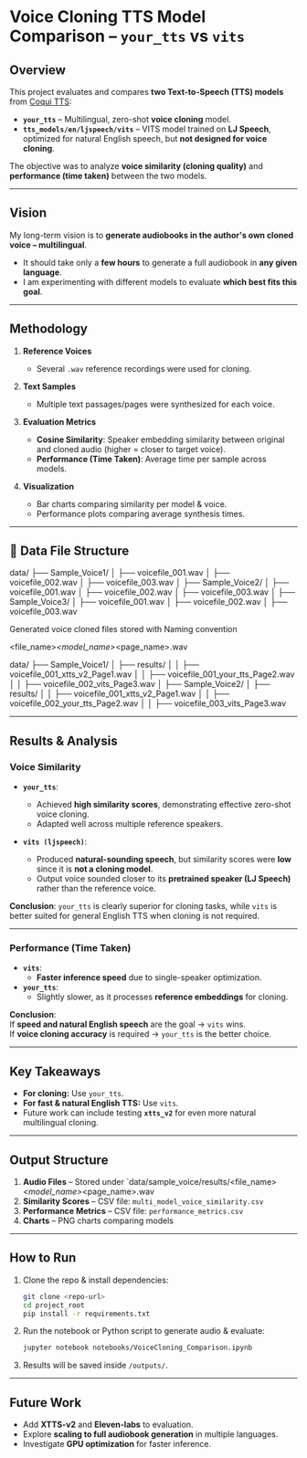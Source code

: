 # Voice Cloning TTS Model Comparison – `your_tts` vs `vits`

## Overview
This project evaluates and compares **two Text-to-Speech (TTS) models** from [Coqui TTS](https://github.com/coqui-ai/TTS):

- **`your_tts`** – Multilingual, zero-shot **voice cloning** model.  
- **`tts_models/en/ljspeech/vits`** – VITS model trained on **LJ Speech**, optimized for natural English speech, but **not designed for voice cloning**.  

The objective was to analyze **voice similarity (cloning quality)** and **performance (time taken)** between the two models.

---

## Vision
My long-term vision is to **generate audiobooks in the author's own cloned voice – multilingual**.  

- It should take only a **few hours** to generate a full audiobook in **any given language**.  
- I am experimenting with different models to evaluate **which best fits this goal**.  

---

## Methodology

1. **Reference Voices**  
   - Several `.wav` reference recordings were used for cloning.  

2. **Text Samples**  
   - Multiple text passages/pages were synthesized for each voice.  

3. **Evaluation Metrics**  
   - **Cosine Similarity**: Speaker embedding similarity between original and cloned audio (higher = closer to target voice).  
   - **Performance (Time Taken)**: Average time per sample across models.  

4. **Visualization**  
   - Bar charts comparing similarity per model & voice.  
   - Performance plots comparing average synthesis times.  

---

## 📂 Data File Structure
data/
├── Sample_Voice1/
│   ├── voicefile_001.wav
│   ├── voicefile_002.wav
│   ├── voicefile_003.wav
│
├── Sample_Voice2/
│   ├── voicefile_001.wav
│   ├── voicefile_002.wav
│   ├── voicefile_003.wav
│
├── Sample_Voice3/
│   ├── voicefile_001.wav
│   ├── voicefile_002.wav
│   ├── voicefile_003.wav


Generated voice cloned files stored with Naming convention


<file_name>_<model_name>_<page_name>.wav 

data/
├── Sample_Voice1/
│   ├── results/
│   │   ├── voicefile_001_xtts_v2_Page1.wav
│   │   ├── voicefile_001_your_tts_Page2.wav
│   │   ├── voicefile_002_vits_Page3.wav
│
├── Sample_Voice2/
│   ├── results/
│   │   ├── voicefile_001_xtts_v2_Page1.wav
│   │   ├── voicefile_002_your_tts_Page2.wav
│   │   ├── voicefile_003_vits_Page3.wav

---

##  Results & Analysis

###  Voice Similarity
- **`your_tts`**:  
  - Achieved **high similarity scores**, demonstrating effective zero-shot voice cloning.  
  - Adapted well across multiple reference speakers.  

- **`vits (ljspeech)`**:  
  - Produced **natural-sounding speech**, but similarity scores were **low** since it is **not a cloning model**.  
  - Output voice sounded closer to its **pretrained speaker (LJ Speech)** rather than the reference voice.  

 **Conclusion**: `your_tts` is clearly superior for cloning tasks, while `vits` is better suited for general English TTS when cloning is not required.

---

### Performance (Time Taken)
- **`vits`**:  
  - **Faster inference speed** due to single-speaker optimization.  
- **`your_tts`**:  
  - Slightly slower, as it processes **reference embeddings** for cloning.  

 **Conclusion**:  
If **speed and natural English speech** are the goal → `vits` wins.  
If **voice cloning accuracy** is required → `your_tts` is the better choice.  

---

## Key Takeaways
- **For cloning:** Use `your_tts`.  
- **For fast & natural English TTS:** Use `vits`.  
- Future work can include testing **`xtts_v2`** for even more natural multilingual cloning.  

---

## Output Structure

1. **Audio Files** – Stored under `data/sample_voice<number>/results/<file_name>_<model_name>_<page_name>.wav 
2. **Similarity Scores** – CSV file: `multi_model_voice_similarity.csv`  
3. **Performance Metrics** – CSV file: `performance_metrics.csv`  
4. **Charts** – PNG charts comparing models  

---

##  How to Run

1. Clone the repo & install dependencies:
   ```bash
   git clone <repo-url>
   cd project_root
   pip install -r requirements.txt
   ```

2. Run the notebook or Python script to generate audio & evaluate:
   ```bash
   jupyter notebook notebooks/VoiceCloning_Comparison.ipynb
   ```

3. Results will be saved inside `/outputs/`.

---

##  Future Work
- Add **XTTS-v2** and **Eleven-labs** to evaluation.  
- Explore **scaling to full audiobook generation** in multiple languages.  
- Investigate **GPU optimization** for faster inference.  
